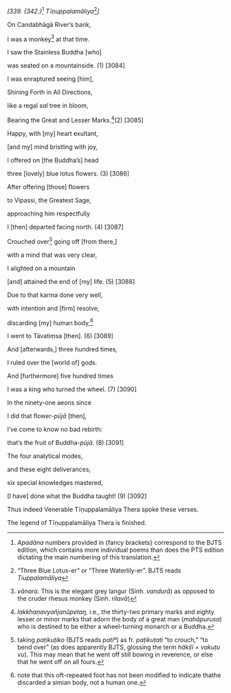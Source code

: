 *\[339. {342.}*[^1] *Tīṇuppalamāliya*[^2]*\]*

On Candabhāgā River’s bank,

I was a monkey[^3] at that time.

I saw the Stainless Buddha \[who\]

was seated on a mountainside. (1) \[3084\]

I was enraptured seeing \[him\],

Shining Forth in All Directions,

like a regal *sal* tree in bloom,

Bearing the Great and Lesser Marks.[^4](2) \[3085\]

Happy, with \[my\] heart exultant,

\[and my\] mind bristling with joy,

I offered on \[the Buddha’s\] head

three \[lovely\] blue lotus flowers. (3) \[3086\]

After offering \[those\] flowers

to Vipassi, the Greatest Sage,

approaching him respectfully

I \[then\] departed facing north. (4) \[3087\]

Crouched over[^5] going off \[from there,\]

with a mind that was very clear,

I alighted on a mountain

\[and\] attained the end of \[my\] life. (5) \[3088\]

Due to that karma done very well,

with intention and \[firm\] resolve,

discarding \[my\] human body,[^6]

I went to Tāvatiṃsa \[then\]. (6) \[3089\]

And \[afterwards,\] three hundred times,

I ruled over the \[world of\] gods.

And \[furthermore\] five hundred times

I was a king who turned the wheel. (7) \[3090\]

In the ninety-one aeons since

I did that flower-*pūjā* \[then\]*,*

I’ve come to know no bad rebirth:

that’s the fruit of Buddha-*pūjā.* (8) \[3091\]

The four analytical modes,

and these eight deliverances,

six special knowledges mastered,

\[I have\] done what the Buddha taught! (9) \[3092\]

Thus indeed Venerable Tīṇuppalamāliya Thera spoke these verses.

The legend of Tīṇuppalamāliya Thera is finished.

[^1]: *Apadāna* numbers provided in {fancy brackets} correspond to the
    BJTS edition, which contains more individual poems than does the PTS
    edition dictating the main numbering of this translation.

[^2]: “Three Blue Lotus-er” or “Three Waterlily-er”. BJTS reads
    *Tiuppalamāliya*

[^3]: *vānara.* This is the elegant grey langur (Sinh. *vandurā*) as
    opposed to the cruder rhesus monkey (Sinh. *rilavā*)

[^4]: *lakkhaṇavyañjanûpetaŋ,* i.e., the thirty-two primary marks and
    eighty lesser or minor marks that adorn the body of a great man
    (*mahāpurusa*) who is destined to be either a wheel-turning monarch
    or a Buddha.

[^5]: taking *paṭikuṭiko* (BJTS reads *patiº*) as fr. *paṭikuṭati* “to
    crouch,” “to bend over” (as does apparently BJTS, glossing the term
    *häkiḷī = vakuṭu vu*). This may mean that he went off still bowing
    in reverence, or else that he went off on all fours.

[^6]: note that this oft-repeated foot has not been modified to indicate
    thathe discarded a simian body, not a human one.
